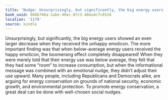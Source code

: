 ```yaml
---
title: 'Nudge: Unsurprisingly, but significantly, the big energy users show…'
book_uuid: 968b748a-2abe-40ac-87c5-40ea4c7c6524
location: '1179'
source: kindle
---
```


Unsurprisingly, but significantly, the big energy users showed an even larger decrease when they received the unhappy emoticon. The more important finding was that when below-average energy users received the happy emoticon, the boomerang effect completely disappeared! When they were merely told that their energy use was below average, they felt that they had some “room” to increase consumption, but when the informational message was combined with an emotional nudge, they didn’t adjust their use upward. Many people, including Republicans and Democrats alike, are arguing for energy conservation on grounds of national security, economic growth, and environmental protection. To promote energy conservation, a great deal can be done with well-chosen social nudges.